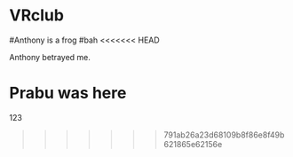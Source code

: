# VRclub
#Anthony is a frog
#bah
<<<<<<< HEAD

Anthony betrayed me.

Prabu was here
=======
123
>>>>>>> 791ab26a23d68109b8f86e8f49b621865e62156e
